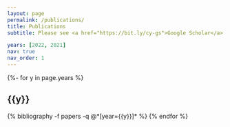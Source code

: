 ```yaml
---
layout: page
permalink: /publications/
title: Publications
subtitle: Please see <a href="https://bit.ly/cy-gs">Google Scholar</a> for the latest list.

years: [2022, 2021]
nav: true
nav_order: 1
---
```

<!-- _pages/publications.md -->
<div class="publications">

{%- for y in page.years %}
  <h2 class="year">{{y}}</h2>
  {% bibliography -f papers -q @*[year={{y}}]* %}
{% endfor %}

</div>

